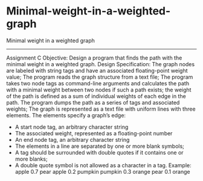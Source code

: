 # Minimal-weight-in-a-weighted-graph
Minimal weight in a weighted graph

-----------------------------------------------------------------------------------------------------------------
Assignment C
Objective:
Design a program that finds the path with the minimal weight in a weighted graph.
Design Specification:
The graph nodes are labeled with string tags and have an associated floating-point weight value;
The program reads the graph structure from a text file;
The program takes two node tags as command-line arguments and calculates the path with a 
minimal weight between two nodes if such a path exists; the weight of the path is defined as a sum 
of individual weights of each edge in the path.
The program dumps the path as a series of tags and associated weights;
The graph is represented as a text file with uniform lines with three elements. The elements specify 
a graph’s edge:
- A start node tag, an arbitrary character string
- The associated weight, represented as a floating-point number
- An end node tag, an arbitrary character string
- The elements in a line are separated by one or more blank symbols;
- A tag should be surrounded with double quotes if it contains one or more blanks;
- A double quote symbol is not allowed as a character in a tag.
Example:
apple 0.7 pear
apple 0.2 pumpkin
pumpkin 0.3 orange
pear 0.1 orange
